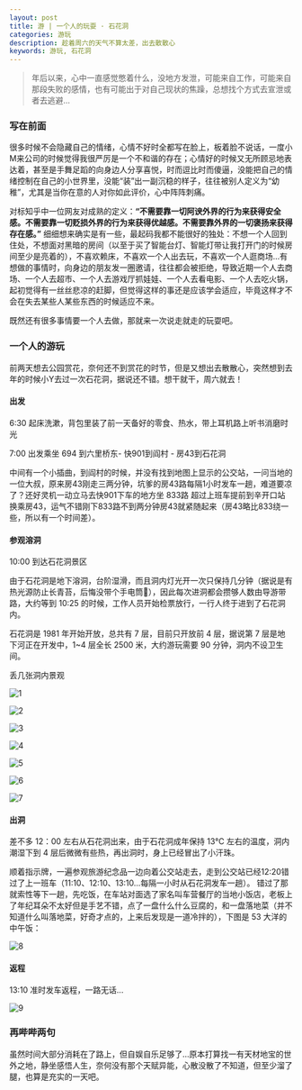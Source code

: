 ```yaml
---
layout: post
title: 游 | 一个人的玩耍 · 石花洞
categories: 游玩
description: 趁着周六的天气不算太差，出去散散心
keywords: 游玩, 石花洞
---
```


>年后以来，心中一直感觉憋着什么，没地方发泄，可能来自工作，可能来自那段失败的感情，也有可能出于对自己现状的焦躁，总想找个方式去宣泄或者去逃避...

### 写在前面

很多时候不会隐藏自己的情绪，心情不好时全都写在脸上，板着脸不说话，一度小M来公司的时候觉得我很严厉是一个不和谐的存在；心情好的时候又无所顾忌地表达着，甚至是手舞足蹈的向身边人分享喜悦，时而逗比时而傻逼，没能把自己的情绪控制在自己的小世界里，没能“装”出一副沉稳的样子，往往被别人定义为“幼稚”，尤其是当你在意的人对你如此评价，心中阵阵刺痛。

对标知乎中一位网友对成熟的定义：**“不需要靠一切阿谀外界的行为来获得安全感。不需要靠一切贬损外界的行为来获得优越感。不需要靠外界的一切褒扬来获得存在感。”** 细细想来确实是有一些，最起码我都不能很好的独处：不想一个人回到住处，不想面对黑暗的房间（以至于买了智能台灯、智能灯带让我打开门的时候房间至少是亮着的），不喜欢赖床，不喜欢一个人出去玩，不喜欢一个人逛商场...有想做的事情时，向身边的朋友发一圈邀请，往往都会被拒绝，导致近期一个人去商场、一个人去超市、一个人去游戏厅抓娃娃、一个人去看电影、一个人去吃火锅，起初觉得有一丝丝悲凉的赶脚，但觉得这样的事还是应该学会适应，毕竟这样才不会在失去某些人某些东西的时候适应不来。

既然还有很多事情要一个人去做，那就来一次说走就走的玩耍吧。

### 一个人的游玩

前两天想去公园赏花，奈何还不到赏花的时节，但是又想出去散散心，突然想到去年的时候小Y去过一次石花洞，据说还不错。想干就干，周六就去！

#### 出发

6:30 起床洗漱，背包里装了前一天备好的零食、热水，带上耳机路上听书消磨时光

7:00 出发乘坐 694 到六里桥东- 快901到阎村 - 房43到石花洞

中间有一个小插曲，到阎村的时候，并没有找到地图上显示的公交站，一问当地的一位大叔，原来房43刚走三两分钟，坑爹的房43路每隔1小时发车一趟，难道要凉了？还好灵机一动立马去快901下车的地方坐 833路 超过上班车提前到辛开口站换乘房43，运气不错刚下833路不到两分钟房43就紧随起来（房43略比833绕一些，所以有一个时间差）。

#### 参观溶洞

10:00 到达石花洞景区


由于石花洞是地下溶洞，台阶湿滑，而且洞内灯光开一次只保持几分钟（据说是有热光源防止长青苔，后悔没带个手电筒🔦），因此每次进洞都会攒够人数由导游带路，大约等到 10:25 的时候，工作人员开始检票放行，一行人终于进到了石花洞内。

石花洞是 1981 年开始开放，总共有 7 层，目前只开放前 4 层，据说第 7 层是地下河正在开发中，1~4 层全长 2500 米，大约游玩需要 90 分钟，洞内不设卫生间。

丢几张洞内景观

![1](/images/blog/shihuadong/1.jpg)

![2](/images/blog/shihuadong/2.jpg)

![3](/images/blog/shihuadong/3.jpg)

![4](/images/blog/shihuadong/4.jpg)

![5](/images/blog/shihuadong/5.jpg)

![6](/images/blog/shihuadong/6.jpg)

![7](/images/blog/shihuadong/7.jpg)

#### 出洞

差不多 12：00 左右从石花洞出来，由于石花洞成年保持 13℃ 左右的温度，洞内潮湿下到 4  层后微微有些热，再出洞时，身上已经冒出了小汗珠。

顺着指示牌，一遍参观旅游纪念品一边向着公交站走去，走到公交站已经12:20错过了上一班车（11:10、12:10、13:10...每隔一小时从石花洞发车一趟）。
错过了那就索性等下一趟，先吃饭，在车站对面选了家名叫车营餐厅的当地小饭店，老板上了年纪耳朵不太好但是手艺不错，点了一盘什么什么豆腐的，和一盘落地菜（并不知道什么叫落地菜，好奇才点的，上来后发现是一道冷拌的），下图是 53 大洋的中午饭：

![8](/images/blog/shihuadong/8.jpg)


#### 返程

13:10 准时发车返程，一路无话...

![9](/images/blog/shihuadong/9.jpg)


### 再哔哔两句

虽然时间大部分消耗在了路上，但自娱自乐足够了...原本打算找一有天材地宝的世外之地，静坐感悟人生，奈何没有那个天赋异能，心散没散了不知道，但至少溜了腿，也算是充实的一天吧。